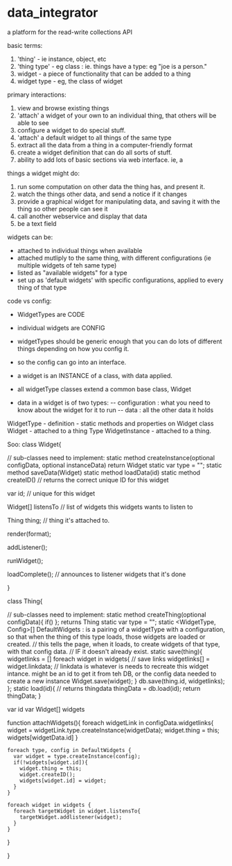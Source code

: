 data_integrator
===============

a platform for the read-write collections API

basic terms:
1. 'thing' - ie instance, object, etc
2. 'thing type' - eg class : ie. things have a type: eg "joe is a person."
3. widget - a piece of functionality that can be added to a thing
4. widget type - eg, the class of widget

primary interactions:
1. view and browse existing things
2. 'attach' a widget of your own to an individual thing, that others will be able to see
3. configure a widget to do special stuff.
3. 'attach' a default widget to all things of the same type
3. extract all the data from a thing in a computer-friendly format
4. create a widget definition that can do all sorts of stuff.
5. ability to add lots of basic sections via web interface. ie, a

things a widget might do:
1. run some computation on other data the thing has, and present it.
2. watch the things other data, and send a notice if it changes
3. provide a graphical widget for manipulating data, and saving it with the thing so other people can see it
4. call another webservice and display that data
5. be a text field

widgets can be:
- attached to individual things when available
- attached mutliply to the same thing, with different configurations (ie multiple widgets of teh same type)
- listed as "available widgets" for a type
- set up as 'default widgets' with specific configurations, applied to every thing of that type



code vs config:
- WidgetTypes are CODE
- individual widgets are CONFIG
- widgetTypes should be generic enough that you can do lots of different things depending on how you config it.
- so the config can go into an interface.

- a widget is an INSTANCE of a class, with data applied.
- all widgetType classes extend a common base class, Widget

- data in a widget is of two types:
-- configuration : what you need to know about the widget for it to run
-- data : all the other data it holds


WidgetType  - definition - static methods and properties on Widget class  
Widget - attached to a thing Type
WidgetInstance - attached to a thing.



Soo:
class Widget{

  // sub-classes need to implement:
  static method createInstance(optional configData, optional instanceData) return Widget
  static var type = "";
  static method saveData(Widget)
  static method loadData(id)
  static method createID() // returns the correct unique ID for this widget



  var id; // unique for this widget


  Widget[] listensTo // list of widgets this widgets wants to listen to

  Thing thing; // thing it's attached to.

  render(format);

  addListener();

  runWidget();

  loadComplete(); // announces to listener widgets that it's done

}

class Thing{

  // sub-classes need to implement:
  static method createThing(optional configData){
    if()
    }; returns Thing
  static var type = "";
  static <WidgetType, Config>[] DefaultWidgets : is a pairing of a widgetType with a configuration, so that when the thing of this type loads, those widgets are loaded or created.
  // this tells the page, when it loads, to create widgets of that type, with that config data.
  // IF it doesn't already exist.
  static save(thing){
    widgetlinks = []
    foreach widget in widgets{
      // save links
      widgetlinks[] = widget.linkdata; // linkdata is whatever is needs to recreate this widget intance. might be an id to get it from teh DB, or the config data needed to create a new instance
      Widget.save(widget);
    }
    db.save(thing.id, widgetlinks);
  };
  static load(id){ // returns thingdata
    thingData = db.load(id);
    return thingData;
  }


  var id
  var Widget[] widgets


  function attachWidgets(){
    foreach widgetLink in configData.widgetlinks{
      widget = widgetLink.type.createInstance(widgetData);
      widget.thing = this;
      widgets[widgetData.id]
    }


    foreach type, config in DefaultWidgets {
      var widget = type.createInstance(config);
      if(!widgets[widget.id]){
        widget.thing = this;
        widget.createID();
        widgets[widget.id] = widget;
      }
    }

    foreach widget in widgets {
      foreach targetWidget in widget.listensTo{
        targetWidget.addlistener(widget);
      }
    }

  }




}
